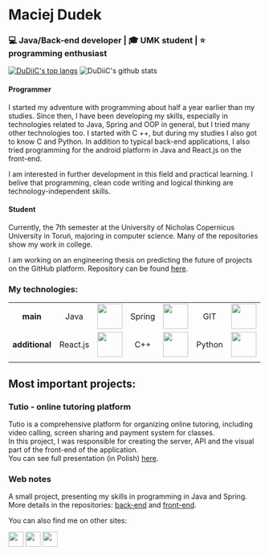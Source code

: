 # Maciej Dudek
### 💻 Java/Back-end developer | 🎓 UMK student | ⭐ programming enthusiast

[![DuDiiC's top langs](https://github-readme-stats.vercel.app/api/top-langs/?username=DuDiiC&layout=compact)](https://github.com/anuraghazra/github-readme-stats) ![DuDiiC's github stats](https://github-readme-stats.vercel.app/api?username=DuDiiC&count_private=true&show_icons=true&hide=contribs,prs)

#### Programmer

I started my adventure with programming about half a year earlier than my studies. Since then, I have been developing my skills, especially in technologies related to Java, Spring and OOP in general, but I tried many other technologies too. I started with C ++, but during my studies I also got to know C and Python. In addition to typical back-end applications, I also tried programming for the android platform in Java and React.js on the front-end. 

I am interested in further development in this field and practical learning. I belive that programming, clean code writing and logical thinking are technology-independent skills. 

#### Student

Currently, the 7th semester at the University of Nicholas Copernicus University in Toruń, majoring in computer science. Many of the repositories show my work in college.

I am working on an engineering thesis on predicting the future of projects on the GitHub platform. Repository can be found [here](https://github.com/DuDiiC/engineering-work).

### My technologies:  

|     |    |    |    |    |    |    |
|:---:|:--:|:--:|:--:|:--:|:--:|:--:|
| __main__ | Java | <img src="https://freepngimg.com/download/java/3-2-java-free-download-png.png" height="50"/> | Spring | <img src="https://miro.medium.com/max/624/1*dwa1SCG85BAzQttURVUvrA.png" height="50" /> | GIT | <img src="https://www.linuxjournal.com/sites/default/files/styles/360_250/public/nodeimage/story/git-icon.png?itok=w7zB9vuE" height="50" /> |
| __additional__ | React.js | <img src="https://miro.medium.com/fit/c/184/184/1*K0a7xINk0RM5gfXGSN68cw.png" height="50" /> | C++ | <img src="https://piyotr.com/images/svg/cpp_icon.svg" height="50" /> | Python | <img src="https://www.python.org/static/apple-touch-icon-144x144-precomposed.png" width="50" /> |
|     |    |    |    |    |    |    |

## Most important projects:

### Tutio - online tutoring platform
Tutio is a comprehensive platform for organizing online tutoring, including video calling, screen sharing and payment system for classes.  
In this project, I was responsible for creating the server, API and the visual part of the front-end of the application.  
You can see full presentation (in Polish) [here](https://www.youtube.com/watch?v=K2OD6eTyO0c&feature=emb_title).

### Web notes
A small project, presenting my skills in programming in Java and Spring.  
More details in the repositories: [back-end](https://github.com/DuDiiC/web-notes) and [front-end](https://github.com/DuDiiC/web-notes-front).

You can also find me on other sites:

[<img src="https://pngimg.com/uploads/linkedIn/linkedIn_PNG38.png" width="30" height="30">](https://www.linkedin.com/in/maciejdudek96/)
[<img src="https://www.freepngimg.com/download/facebook/64896-media-computer-icons-logo-of-embassy-facebook.png" width="30" height="30">](https://www.facebook.com/DuDiiCc/)
[<img src="https://i.stack.imgur.com/CE5lz.png" width="30" height="30">](https://stackoverflow.com/users/8653765/m-dudek)
